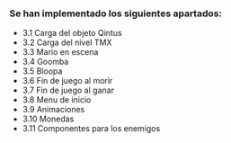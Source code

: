 ### Se han implementado los siguientes apartados:

+ 3.1 Carga del objeto Qintus
+ 3.2 Carga del nivel TMX
+ 3.3 Mario en escena
+ 3.4 Goomba
+ 3.5 Bloopa
+ 3.6 Fin de juego al morir
+ 3.7 Fin de juego al ganar
+ 3.8 Menu de inicio
+ 3.9 Animaciones
+ 3.10 Monedas
+ 3.11 Componentes para los enemigos
